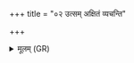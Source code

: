+++
title = "०२ उत्सम् अक्षितं व्यचन्ति"

+++
<details><summary>मूलम् (GR)</summary>

उत्सम् अक्षितं व्यचन्ति ये सदा  
ये वा सिञ्चन्ति रसम् ओषधीषु । +++(Bhatt. siñcantu)+++  
पुरो दधे मरुतः पृश्निमातॄंस्  
ते नो मुञ्चन्त्व् अंहसः ॥
</details>